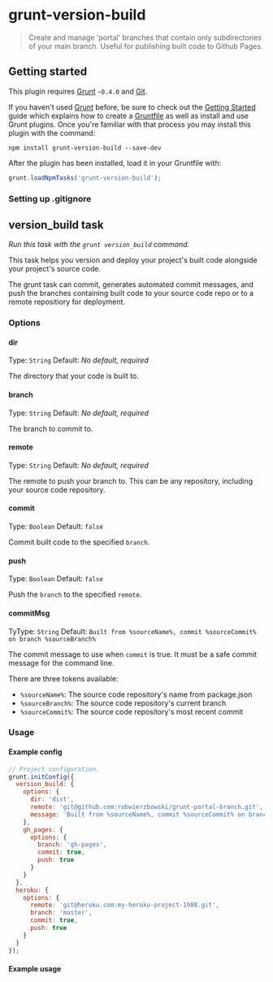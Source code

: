 # grunt-version-build

> Create and manage 'portal' branches that contain only subdirectories of your main branch. Useful for publishing built code to Github Pages.

## Getting started

This plugin requires [Grunt](http://gruntjs.com/) `~0.4.0` and [Git](http://git-scm.com/).

If you haven't used [Grunt](http://gruntjs.com/) before, be sure to check out the [Getting Started](http://gruntjs.com/getting-started) guide which explains how to create a [Gruntfile](http://gruntjs.com/sample-gruntfile) as well as install and use Grunt plugins. Once you're familiar with that process you may install this plugin with the command:

```shell
npm install grunt-version-build --save-dev
```

After the plugin has been installed, load it in your Gruntfile with:

```js
grunt.loadNpmTasks('grunt-version-build');
```

### Setting up .gitignore

<!-- // one time setup
Must manually add dist dir to app gitignore.
If desired, must manually create new gitignore in app, to be copied to dist.
 -->

## version_build task

_Run this task with the `grunt version_build` command._

This task helps you version and deploy your project's built code alongside your project's source code. 

The grunt task can commit, generates automated commit messages, and push the branches containing built code to your source code repo or to a remote repositiory for deployment.

<!-- - This is not a general node git tool. Use grunt-git-xxxwhatever for that
- Preserves commit history in non-local branch
- Works with clean and build task, or as part of build task. 
- can be the same dir for multiple portal branches
- works with existing branches, won't overwrite previous cm history 
 -->

### Options

#### dir

Type: `String`
Default: *No default, required*

The directory that your code is built to.

#### branch

Type: `String`
Default: *No default, required*

The branch to commit to.

#### remote

Type: `String`
Default: *No default, required*

The remote to push your branch to. This can be any repository, including your source code repository.

#### commit

Type: `Boolean`
Default: `false`

Commit built code to the specified `branch`.

<!-- #### tag -->

#### push

Type: `Boolean`
Default: `false`

Push the `branch` to the specified `remote`.

<!-- #### force

Type: `Boolean`
Default: `false`

Force push to your remote repo. Not recommended but here if you need it. -->

#### commitMsg

TyType: `String`
Default: `Built from %sourceName%, commit %sourceCommit% on branch %sourceBranch%`

The commit message to use when `commit` is true. It must be a safe commit message for the command line.

There are three tokens available:

- `%sourceName%`: The source code repository's name from package.json 
- `%sourceBranch%`: The source code repository's current branch
- `%sourceCommit%`: The source code repository's most recent commit

### Usage



#### Example config 

```js
// Project configuration.
grunt.initConfig({
  version_build: {
    options: {
      dir: 'dist',
      remote: 'git@github.com:robwierzbowski/grunt-portal-branch.git',
      message: 'Built from %sourceName%, commit %sourceCommit% on branch %sourceBranch%'
    },
    gh_pages: {
      options: {
        branch: 'gh-pages',
        commit: true,
        push: true
      }
    }
  },
  heroku: {
    options: {
      remote: 'git@heroku.com:my-heroku-project-1988.git',
      branch: 'master',
      commit: true,
      push: true
    }
  }
});
```

#### Example usage

<!-- ## Similar projects with limitations

https://npmjs.org/package/grunt-github-pages
https://npmjs.org/package/grunt-git-dist
https://npmjs.org/package/grunt-git-selective-deploy
 -->
